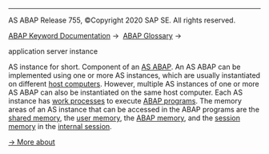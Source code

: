   

* * *

AS ABAP Release 755, ©Copyright 2020 SAP SE. All rights reserved.

[ABAP Keyword Documentation](javascript:call_link\('abenabap.htm'\)) →  [ABAP Glossary](javascript:call_link\('abenabap_glossary.htm'\)) → 

application server instance

AS instance for short. Component of an [AS ABAP](javascript:call_link\('abenas_abap_glosry.htm'\) "Glossary Entry"). An AS ABAP can be implemented using one or more AS instances, which are usually instantiated on different [host computers](javascript:call_link\('abenhost_computer_glosry.htm'\) "Glossary Entry"). However, multiple AS instances of one or more AS ABAP can also be instantiated on the same host computer. Each AS instance has [work processes](javascript:call_link\('abenwork_process_glosry.htm'\) "Glossary Entry") to execute [ABAP programs](javascript:call_link\('abenabap_program_glosry.htm'\) "Glossary Entry"). The memory areas of an AS instance that can be accessed in the ABAP programs are the [shared memory](javascript:call_link\('abenshared_memory_glosry.htm'\) "Glossary Entry"), the [user memory](javascript:call_link\('abenuser_memory_glosry.htm'\) "Glossary Entry"), the [ABAP memory](javascript:call_link\('abenabap_memory_glosry.htm'\) "Glossary Entry"), and the [session memory](javascript:call_link\('abenroll_area_glosry.htm'\) "Glossary Entry") in the [internal session](javascript:call_link\('abeninternal_session_glosry.htm'\) "Glossary Entry").

[→ More about](javascript:call_link\('abenmemory_organization.htm'\))